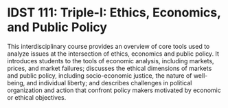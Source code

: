 # IDST 111: Triple-I: Ethics, Economics, and Public Policy

This interdisciplinary course provides an overview of core tools used to analyze issues at the intersection of ethics, economics and public policy. It introduces students to the tools of economic analysis, including markets, prices, and market failures; discusses the ethical dimensions of markets and public policy, including socio-economic justice, the nature of well-being, and individual liberty; and describes challenges in political organization and action that confront policy makers motivated by economic or ethical objectives.